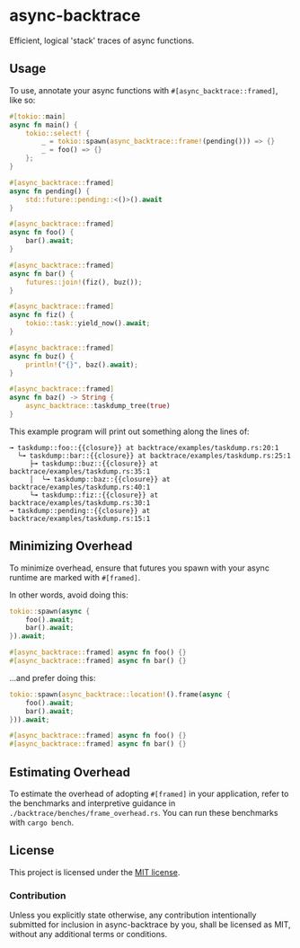 <!-- Do not edit README.md manually. Instead, edit the module comment of `backtrace/lib.rs`. -->

# async-backtrace

Efficient, logical 'stack' traces of async functions.

## Usage
To use, annotate your async functions with `#[async_backtrace::framed]`,
like so:

```rust
#[tokio::main]
async fn main() {
    tokio::select! {
        _ = tokio::spawn(async_backtrace::frame!(pending())) => {}
        _ = foo() => {}
    };
}

#[async_backtrace::framed]
async fn pending() {
    std::future::pending::<()>().await
}

#[async_backtrace::framed]
async fn foo() {
    bar().await;
}

#[async_backtrace::framed]
async fn bar() {
    futures::join!(fiz(), buz());
}

#[async_backtrace::framed]
async fn fiz() {
    tokio::task::yield_now().await;
}

#[async_backtrace::framed]
async fn buz() {
    println!("{}", baz().await);
}

#[async_backtrace::framed]
async fn baz() -> String {
    async_backtrace::taskdump_tree(true)
}
```

This example program will print out something along the lines of:

```
╼ taskdump::foo::{{closure}} at backtrace/examples/taskdump.rs:20:1
  └╼ taskdump::bar::{{closure}} at backtrace/examples/taskdump.rs:25:1
     ├╼ taskdump::buz::{{closure}} at backtrace/examples/taskdump.rs:35:1
     │  └╼ taskdump::baz::{{closure}} at backtrace/examples/taskdump.rs:40:1
     └╼ taskdump::fiz::{{closure}} at backtrace/examples/taskdump.rs:30:1
╼ taskdump::pending::{{closure}} at backtrace/examples/taskdump.rs:15:1
```

## Minimizing Overhead
To minimize overhead, ensure that futures you spawn with your async runtime
are marked with `#[framed]`.

In other words, avoid doing this:
```rust
tokio::spawn(async {
    foo().await;
    bar().await;
}).await;

#[async_backtrace::framed] async fn foo() {}
#[async_backtrace::framed] async fn bar() {}
```
...and prefer doing this:
```rust
tokio::spawn(async_backtrace::location!().frame(async {
    foo().await;
    bar().await;
})).await;

#[async_backtrace::framed] async fn foo() {}
#[async_backtrace::framed] async fn bar() {}
```

## Estimating Overhead
To estimate the overhead of adopting `#[framed]` in your application, refer
to the benchmarks and interpretive guidance in
`./backtrace/benches/frame_overhead.rs`. You can run these benchmarks with
`cargo bench`.

## License

This project is licensed under the [MIT license].

[MIT license]: https://github.com/tokio-rs/async-backtrace/blob/main/LICENSE

### Contribution

Unless you explicitly state otherwise, any contribution intentionally submitted
for inclusion in async-backtrace by you, shall be licensed as MIT, without any
additional terms or conditions.
